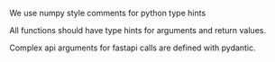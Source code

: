 We use numpy style comments for python type hints

All functions should have type hints for arguments and return values.

Complex api arguments for fastapi calls are defined with pydantic.
